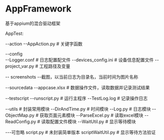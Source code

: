 # AppFramework
基于appium的混合驱动框架

AppTest:

--action
    --AppAction.py     # 关键字函数

--config  
    --Logger.conf         # 日志配置配文件
    --devices_config.ini      # 设备信息配置文件
    --project_var.py            # 工程路径及变量

-- screenshots
    --截图，以当前日志为目录名，当前时间为图片名称

--sourcedata
    --appcase.xlsx    # 数据操作文件，读取数据并记录测试结果

--testscript
    --runscript.py    #  运行主程序
    --TestLog.log     #  记录操作日志

--utils    # 封装常用模块
    --DirAndTime.py    # 时间模块
    --Log.py                  # 日志模块
    --ObjectMap.py     # 获取页面元素模块
    --ParseExcel.py       # 读取excel模块
    --ReadConfig.py     # 读取配置文件模块
    --WaitUtil.py           # 显示等待模块

---可忽略
script.py   # 未封装简单版本
scriptWaitUtil.py    # 显示等待方法验证
